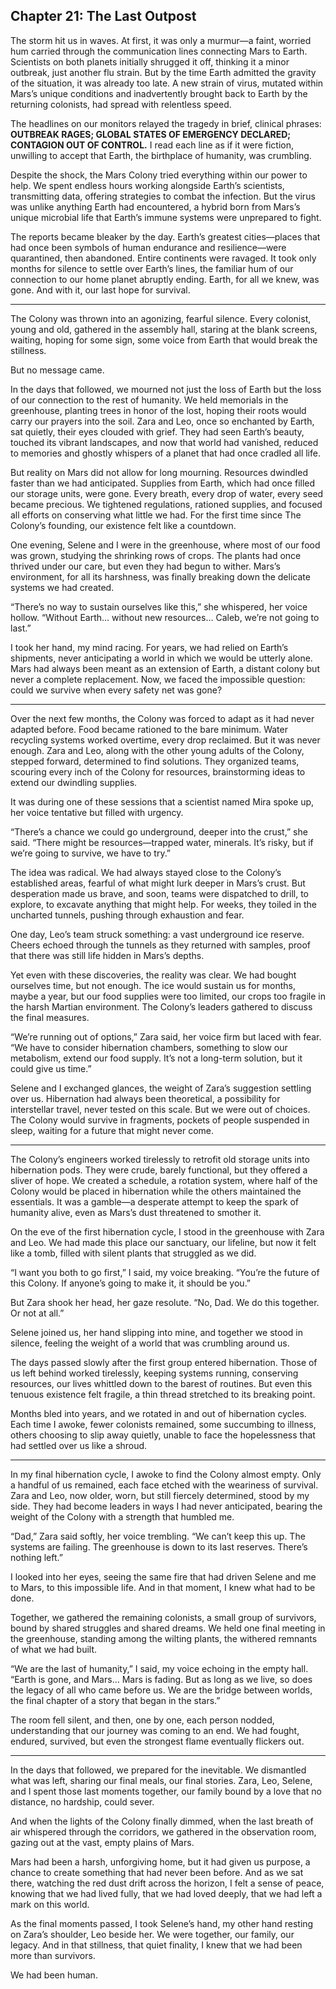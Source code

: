 ## Chapter 21: The Last Outpost

The storm hit us in waves. At first, it was only a murmur—a faint, worried hum carried through the communication lines connecting Mars to Earth. Scientists on both planets initially shrugged it off, thinking it a minor outbreak, just another flu strain. But by the time Earth admitted the gravity of the situation, it was already too late. A new strain of virus, mutated within Mars’s unique conditions and inadvertently brought back to Earth by the returning colonists, had spread with relentless speed. 

The headlines on our monitors relayed the tragedy in brief, clinical phrases: **OUTBREAK RAGES; GLOBAL STATES OF EMERGENCY DECLARED; CONTAGION OUT OF CONTROL.** I read each line as if it were fiction, unwilling to accept that Earth, the birthplace of humanity, was crumbling.

Despite the shock, the Mars Colony tried everything within our power to help. We spent endless hours working alongside Earth’s scientists, transmitting data, offering strategies to combat the infection. But the virus was unlike anything Earth had encountered, a hybrid born from Mars’s unique microbial life that Earth’s immune systems were unprepared to fight.

The reports became bleaker by the day. Earth’s greatest cities—places that had once been symbols of human endurance and resilience—were quarantined, then abandoned. Entire continents were ravaged. It took only months for silence to settle over Earth’s lines, the familiar hum of our connection to our home planet abruptly ending. Earth, for all we knew, was gone. And with it, our last hope for survival.

---

The Colony was thrown into an agonizing, fearful silence. Every colonist, young and old, gathered in the assembly hall, staring at the blank screens, waiting, hoping for some sign, some voice from Earth that would break the stillness.

But no message came.

In the days that followed, we mourned not just the loss of Earth but the loss of our connection to the rest of humanity. We held memorials in the greenhouse, planting trees in honor of the lost, hoping their roots would carry our prayers into the soil. Zara and Leo, once so enchanted by Earth, sat quietly, their eyes clouded with grief. They had seen Earth’s beauty, touched its vibrant landscapes, and now that world had vanished, reduced to memories and ghostly whispers of a planet that had once cradled all life.

But reality on Mars did not allow for long mourning. Resources dwindled faster than we had anticipated. Supplies from Earth, which had once filled our storage units, were gone. Every breath, every drop of water, every seed became precious. We tightened regulations, rationed supplies, and focused all efforts on conserving what little we had. For the first time since The Colony’s founding, our existence felt like a countdown.

One evening, Selene and I were in the greenhouse, where most of our food was grown, studying the shrinking rows of crops. The plants had once thrived under our care, but even they had begun to wither. Mars’s environment, for all its harshness, was finally breaking down the delicate systems we had created.

“There’s no way to sustain ourselves like this,” she whispered, her voice hollow. “Without Earth… without new resources… Caleb, we’re not going to last.”

I took her hand, my mind racing. For years, we had relied on Earth’s shipments, never anticipating a world in which we would be utterly alone. Mars had always been meant as an extension of Earth, a distant colony but never a complete replacement. Now, we faced the impossible question: could we survive when every safety net was gone?

---

Over the next few months, the Colony was forced to adapt as it had never adapted before. Food became rationed to the bare minimum. Water recycling systems worked overtime, every drop reclaimed. But it was never enough. Zara and Leo, along with the other young adults of the Colony, stepped forward, determined to find solutions. They organized teams, scouring every inch of the Colony for resources, brainstorming ideas to extend our dwindling supplies.

It was during one of these sessions that a scientist named Mira spoke up, her voice tentative but filled with urgency.

“There’s a chance we could go underground, deeper into the crust,” she said. “There might be resources—trapped water, minerals. It’s risky, but if we’re going to survive, we have to try.”

The idea was radical. We had always stayed close to the Colony’s established areas, fearful of what might lurk deeper in Mars’s crust. But desperation made us brave, and soon, teams were dispatched to drill, to explore, to excavate anything that might help. For weeks, they toiled in the uncharted tunnels, pushing through exhaustion and fear.

One day, Leo’s team struck something: a vast underground ice reserve. Cheers echoed through the tunnels as they returned with samples, proof that there was still life hidden in Mars’s depths.

Yet even with these discoveries, the reality was clear. We had bought ourselves time, but not enough. The ice would sustain us for months, maybe a year, but our food supplies were too limited, our crops too fragile in the harsh Martian environment. The Colony’s leaders gathered to discuss the final measures.

“We’re running out of options,” Zara said, her voice firm but laced with fear. “We have to consider hibernation chambers, something to slow our metabolism, extend our food supply. It’s not a long-term solution, but it could give us time.”

Selene and I exchanged glances, the weight of Zara’s suggestion settling over us. Hibernation had always been theoretical, a possibility for interstellar travel, never tested on this scale. But we were out of choices. The Colony would survive in fragments, pockets of people suspended in sleep, waiting for a future that might never come.

---

The Colony’s engineers worked tirelessly to retrofit old storage units into hibernation pods. They were crude, barely functional, but they offered a sliver of hope. We created a schedule, a rotation system, where half of the Colony would be placed in hibernation while the others maintained the essentials. It was a gamble—a desperate attempt to keep the spark of humanity alive, even as Mars’s dust threatened to smother it.

On the eve of the first hibernation cycle, I stood in the greenhouse with Zara and Leo. We had made this place our sanctuary, our lifeline, but now it felt like a tomb, filled with silent plants that struggled as we did.

“I want you both to go first,” I said, my voice breaking. “You’re the future of this Colony. If anyone’s going to make it, it should be you.”

But Zara shook her head, her gaze resolute. “No, Dad. We do this together. Or not at all.”

Selene joined us, her hand slipping into mine, and together we stood in silence, feeling the weight of a world that was crumbling around us.

The days passed slowly after the first group entered hibernation. Those of us left behind worked tirelessly, keeping systems running, conserving resources, our lives whittled down to the barest of routines. But even this tenuous existence felt fragile, a thin thread stretched to its breaking point.

Months bled into years, and we rotated in and out of hibernation cycles. Each time I awoke, fewer colonists remained, some succumbing to illness, others choosing to slip away quietly, unable to face the hopelessness that had settled over us like a shroud.

---

In my final hibernation cycle, I awoke to find the Colony almost empty. Only a handful of us remained, each face etched with the weariness of survival. Zara and Leo, now older, worn, but still fiercely determined, stood by my side. They had become leaders in ways I had never anticipated, bearing the weight of the Colony with a strength that humbled me.

“Dad,” Zara said softly, her voice trembling. “We can’t keep this up. The systems are failing. The greenhouse is down to its last reserves. There’s nothing left.”

I looked into her eyes, seeing the same fire that had driven Selene and me to Mars, to this impossible life. And in that moment, I knew what had to be done.

Together, we gathered the remaining colonists, a small group of survivors, bound by shared struggles and shared dreams. We held one final meeting in the greenhouse, standing among the wilting plants, the withered remnants of what we had built.

“We are the last of humanity,” I said, my voice echoing in the empty hall. “Earth is gone, and Mars… Mars is fading. But as long as we live, so does the legacy of all who came before us. We are the bridge between worlds, the final chapter of a story that began in the stars.”

The room fell silent, and then, one by one, each person nodded, understanding that our journey was coming to an end. We had fought, endured, survived, but even the strongest flame eventually flickers out.

---

In the days that followed, we prepared for the inevitable. We dismantled what was left, sharing our final meals, our final stories. Zara, Leo, Selene, and I spent those last moments together, our family bound by a love that no distance, no hardship, could sever.

And when the lights of the Colony finally dimmed, when the last breath of air whispered through the corridors, we gathered in the observation room, gazing out at the vast, empty plains of Mars.

Mars had been a harsh, unforgiving home, but it had given us purpose, a chance to create something that had never been before. And as we sat there, watching the red dust drift across the horizon, I felt a sense of peace, knowing that we had lived fully, that we had loved deeply, that we had left a mark on this world.

As the final moments passed, I took Selene’s hand, my other hand resting on Zara’s shoulder, Leo beside her. We were together, our family, our legacy. And in that stillness, that quiet finality, I knew that we had been more than survivors.

We had been human.
